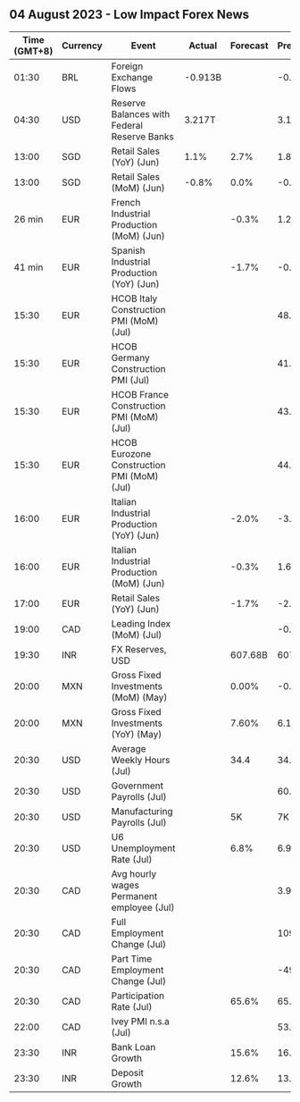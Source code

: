 ## 04 August 2023 - Low Impact Forex News

| Time (GMT+8) | Currency | Event | Actual | Forecast | Previous |
|------|----------|-------|--------|----------|----------|
| 01:30 | BRL | Foreign Exchange Flows | -0.913B |  | -0.836B |
| 04:30 | USD | Reserve Balances with Federal Reserve Banks | 3.217T |  | 3.167T |
| 13:00 | SGD | Retail Sales (YoY) (Jun) | 1.1% | 2.7% | 1.8% |
| 13:00 | SGD | Retail Sales (MoM) (Jun) | -0.8% | 0.0% | -0.2% |
| 26 min | EUR | French Industrial Production (MoM) (Jun) |  | -0.3% | 1.2% |
| 41 min | EUR | Spanish Industrial Production (YoY) (Jun) |  | -1.7% | -0.1% |
| 15:30 | EUR | HCOB Italy Construction PMI (MoM) (Jul) |  |  | 48.6 |
| 15:30 | EUR | HCOB Germany Construction PMI (Jul) |  |  | 41.4 |
| 15:30 | EUR | HCOB France Construction PMI (MoM) (Jul) |  |  | 43.7 |
| 15:30 | EUR | HCOB Eurozone Construction PMI (MoM) (Jul) |  |  | 44.2 |
| 16:00 | EUR | Italian Industrial Production (YoY) (Jun) |  | -2.0% | -3.7% |
| 16:00 | EUR | Italian Industrial Production (MoM) (Jun) |  | -0.3% | 1.6% |
| 17:00 | EUR | Retail Sales (YoY) (Jun) |  | -1.7% | -2.9% |
| 19:00 | CAD | Leading Index (MoM) (Jul) |  |  | -0.05% |
| 19:30 | INR | FX Reserves, USD |  | 607.68B | 607.04B |
| 20:00 | MXN | Gross Fixed Investments (MoM) (May) |  | 0.00% | -0.30% |
| 20:00 | MXN | Gross Fixed Investments (YoY) (May) |  | 7.60% | 6.10% |
| 20:30 | USD | Average Weekly Hours (Jul) |  | 34.4 | 34.4 |
| 20:30 | USD | Government Payrolls (Jul) |  |  | 60.0K |
| 20:30 | USD | Manufacturing Payrolls (Jul) |  | 5K | 7K |
| 20:30 | USD | U6 Unemployment Rate (Jul) |  | 6.8% | 6.9% |
| 20:30 | CAD | Avg hourly wages Permanent employee (Jul) |  |  | 3.9% |
| 20:30 | CAD | Full Employment Change (Jul) |  |  | 109.6K |
| 20:30 | CAD | Part Time Employment Change (Jul) |  |  | -49.8K |
| 20:30 | CAD | Participation Rate (Jul) |  | 65.6% | 65.7% |
| 22:00 | CAD | Ivey PMI n.s.a (Jul) |  |  | 53.4 |
| 23:30 | INR | Bank Loan Growth |  | 15.6% | 16.2% |
| 23:30 | INR | Deposit Growth |  | 12.6% | 13.0% |
